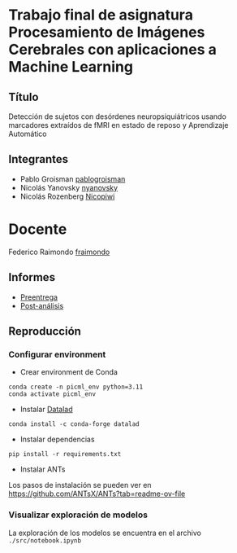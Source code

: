 # Trabajo final de asignatura Procesamiento de Imágenes Cerebrales con aplicaciones a Machine Learning

## Título

Detección de sujetos con desórdenes neuropsiquiátricos usando marcadores extraídos de fMRI en estado de reposo y Aprendizaje Automático

## Integrantes

- Pablo Groisman [pablogroisman](https://github.com/pablogroisman)
- Nicolás Yanovsky [nyanovsky](https://github.com/nyanovsky)
- Nicolás Rozenberg [Nicopiwi](https://github.com/Nicopiwi)

# Docente

Federico Raimondo [fraimondo](https://github.com/fraimondo)

## Informes

- [Preentrega](https://github.com/Nicopiwi/picml-1c2024-tp/blob/main/doc/pre.md)
- [Post-análisis](https://github.com/Nicopiwi/picml-1c2024-tp/blob/main/doc/post.md)

## Reproducción


### Configurar environment

- Crear environment de Conda

```
conda create -n picml_env python=3.11
conda activate picml_env
```

- Instalar [Datalad](https://www.datalad.org/)

```
conda install -c conda-forge datalad
```

- Instalar dependencias

```
pip install -r requirements.txt
```

- Instalar ANTs

Los pasos de instalación se pueden ver en https://github.com/ANTsX/ANTs?tab=readme-ov-file


### Visualizar exploración de modelos

La exploración de los modelos se encuentra en el archivo `./src/notebook.ipynb`
